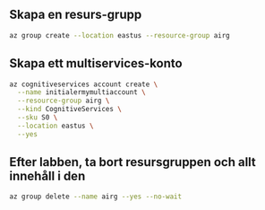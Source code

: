 
## Skapa en resurs-grupp

```bash
az group create --location eastus --resource-group airg
```

## Skapa ett multiservices-konto

```bash
az cognitiveservices account create \
  --name initialermymultiaccount \
  --resource-group airg \
  --kind CognitiveServices \
  --sku S0 \
  --location eastus \
  --yes
```

## Efter labben, ta bort resursgruppen och allt innehåll i den

```bash
az group delete --name airg --yes --no-wait
```
